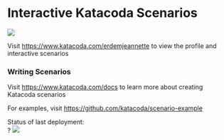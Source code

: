 # Interactive Katacoda Scenarios

[![](http://shields.katacoda.com/katacoda/erdemjeannette/count.svg)](https://www.katacoda.com/erdemjeannette "Get your profile on Katacoda.com")

Visit https://www.katacoda.com/erdemjeannette to view the profile and interactive scenarios

### Writing Scenarios
Visit https://www.katacoda.com/docs to learn more about creating Katacoda scenarios

For examples, visit https://github.com/katacoda/scenario-example

Status of last deployment:<br>?
<img src="https://github.com/ErdemJeannette1/katacoda-scenarios/workflows/my-GiHub-Actions/badge.svg?branch=main"><br>
